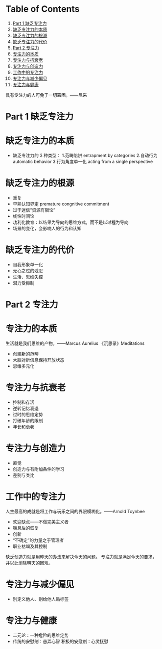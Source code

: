 # Table of Contents

1. [Part 1 缺乏专注力](#org3d1aa37)
2. [缺乏专注力的本质](#org9b43453)
3. [缺乏专注力的根源](#org30ca4de)
4. [缺乏专注力的代价](#orgdc07487)
5. [Part 2 专注力](#orgdbbd989)
6. [专注力的本质](#org4eb8a87)
7. [专注力与抗衰老](#org5498d88)
8. [专注力与创造力](#org6904779)
9. [工作中的专注力](#orgb76e8aa)
10. [专注力与减少偏见](#orga785659)
11. [专注力与健康](#orgf9a6f31)

具有专注力的人可免于一切窘困。——尼采

<a id="org3d1aa37"></a>

# Part 1 缺乏专注力

<a id="org9b43453"></a>

# 缺乏专注力的本质

- 缺乏专注力的 3 种类型： 1.范畴陷阱 entrapment by categories 2.自动行为 automatic behavior 3.行为角度单一化 acting from a single perspective

<a id="org30ca4de"></a>

# 缺乏专注力的根源

- 重复
- 早熟认知界定 premature congnitive commitment
- 过于迷信“资源有限论”
- 线性时间论
- 功利化教育：以结果为导向的思维方式，而不是以过程为导向
- 场景的变化，会影响人的行为和认知

<a id="orgdc07487"></a>

# 缺乏专注力的代价

- 自我形象单一化
- 无心之过的残忍
- 生活、思维失控
- 潜力受抑制

<a id="orgdbbd989"></a>

# Part 2 专注力

<a id="org4eb8a87"></a>

# 专注力的本质

生活就是我们思维的产物。——Marcus Aurelius 《沉思录》Meditations

- 创建新的范畴
- 大脑对新信息保持开放状态
- 思维多元化

<a id="org5498d88"></a>

# 专注力与抗衰老

- 控制和存活
- 逆转记忆衰退
- 过时的思维定势
- 打破年龄的限制
- 年长和衰老

<a id="org6904779"></a>

# 专注力与创造力

- 直觉
- 创造力与有附加条件的学习
- 差别与类比

<a id="orgb76e8aa"></a>

# 工作中的专注力

人生最高的成就是将工作与玩乐之间的界限模糊化。——Arnold Toynbee

- 欢迎缺点——不做完美主义者
- 喘息后的恢复
- 创新
- “不确定”的力量之于管理者
- 职业枯竭及其控制

缺乏创造力就是用昨天的办法来解决今天的问题。
专注力就是满足今天的要求，并以此消除明天的困难。

<a id="orga785659"></a>

# 专注力与减少偏见

- 别定义他人、别给他人贴标签

<a id="orgf9a6f31"></a>

# 专注力与健康

- 二元论：一种危险的思维定势
- 传统的安慰剂：愚弄心智
  积极的安慰剂：心灵抚慰
